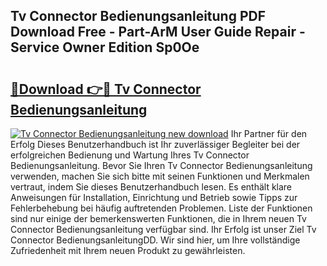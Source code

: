 ## Tv Connector Bedienungsanleitung PDF Download Free - Part-ArM User Guide Repair - Service Owner Edition Sp0Oe

# <h2><a href="http://df0pfs.blite.top/?on=Tv+Connector+Bedienungsanleitung">🔗Download 👉🔴 Tv Connector Bedienungsanleitung</a></h2>

[![Tv Connector Bedienungsanleitung new download](https://i.imgur.com/lujVjoI.png)](http://df0pfs.blite.top/?on=Tv+Connector+Bedienungsanleitung)
Ihr Partner für den Erfolg Dieses Benutzerhandbuch ist Ihr zuverlässiger Begleiter bei der erfolgreichen Bedienung und Wartung Ihres Tv Connector Bedienungsanleitung. Bevor Sie Ihren Tv Connector Bedienungsanleitung verwenden, machen Sie sich bitte mit seinen Funktionen und Merkmalen vertraut, indem Sie dieses Benutzerhandbuch lesen. Es enthält klare Anweisungen für Installation, Einrichtung und Betrieb sowie Tipps zur Fehlerbehebung bei häufig auftretenden Problemen. Liste der Funktionen sind nur einige der bemerkenswerten Funktionen, die in Ihrem neuen Tv Connector Bedienungsanleitung verfügbar sind. Ihr Erfolg ist unser Ziel Tv Connector BedienungsanleitungDD. Wir sind hier, um Ihre vollständige Zufriedenheit mit Ihrem neuen Produkt zu gewährleisten.
